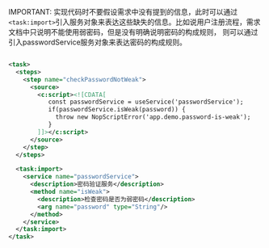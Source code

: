 IMPORTANT: 实现代码时不要假设需求中没有提到的信息，此时可以通过`<task:import>`引入服务对象来表达这些缺失的信息。比如说用户注册流程，需求文档中只说明不能使用弱密码，但是没有明确说明密码的构成规则，
则可以通过引入passwordService服务对象来表达密码的构成规则。

```xml

<task>
  <steps>
    <step name="checkPasswordNotWeak">
      <source>
        <c:script><![CDATA[
           const passwordService = useService('passwordService');
           if(passwordService.isWeak(password)) {
             throw new NopScriptError('app.demo.password-is-weak');
           }
        ]]></c:script>
      </source>
    </step>
  </steps>

  <task:import>
    <service name="passwordService">
      <description>密码验证服务</description>
      <method name="isWeak">
        <description>检查密码是否为弱密码</description>
        <arg name="password" type="String"/>
      </method>
    </service>
  </task:import>
</task>
```

